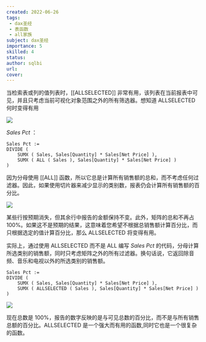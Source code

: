 ```yaml
---
created: 2022-06-26
tags:
 - dax圣经
 - 表函数
 - all家族
subject: dax圣经
importance: 5
skilled: 4
status: 
author: sqlbi
url: 
cover: 
---
```


当检索表或列的值列表时，[[ALLSELECTED]] 非常有用，该列表在当前报表中可见，并且只考虑当前可视化对象范围之外的所有筛选器。想知道 ALLSELECTED 何时变得有用

![](http://files.excel120.com/images/20191128022822.png)

_Sales Pct_ ：

```DAX
Sales Pct := 
DIVIDE ( 
    SUMX ( Sales, Sales[Quantity] * Sales[Net Price] ), 
    SUMX ( ALL ( Sales ), Sales[Quantity] * Sales[Net Price] ) 
)
```

因为分母使用 [[ALL]] 函数，所以它总是计算所有销售额的总和，而不考虑任何过滤器。因此，如果使用切片器来减少显示的类别数，报表仍会计算所有销售额的百分比。

![](http://files.excel120.com/images/20191128022929.png)

某些行按预期消失，但其余行中报告的金额保持不变。此外，矩阵的总和不再占 100%。如果这不是预期的结果，这意味着您希望不根据总销售额计算百分比，而只根据选定的值计算百分比，那么 ALLSELECTED 将变得有用。

实际上，通过使用 ALLSELECTED 而不是 ALL 编写 _Sales Pct_ 的代码，分母计算所选类别的销售额，同时只考虑矩阵之外的所有过滤器。换句话说，它返回除音频、音乐和电视以外的所选类别的销售额。

```DAX
Sales Pct := 
DIVIDE ( 
    SUMX ( Sales, Sales[Quantity] * Sales[Net Price] ), 
    SUMX ( ALLSELECTED ( Sales ), Sales[Quantity] * Sales[Net Price] ) 
)
```

![](http://files.excel120.com/images/20191128023121.png)

现在总数是 100%，报告的数字反映的是与可见总数的百分比，而不是与所有销售总额的百分比。ALLSELECTED 是一个强大而有用的函数,同时它也是一个很复杂的函数。